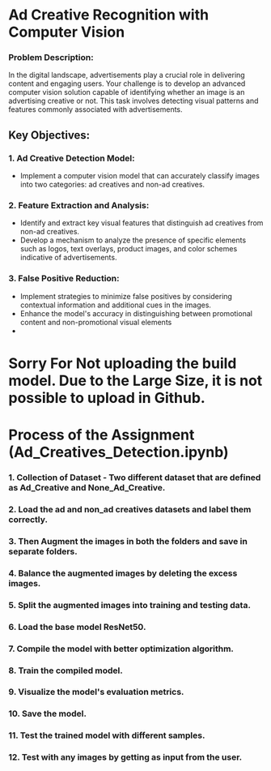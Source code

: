 # Ad Creative Recognition with Computer Vision

### Problem Description:

In the digital landscape, advertisements play a crucial role in delivering content and engaging users. Your challenge is 
to develop an advanced computer vision solution capable of identifying whether an image is an advertising creative or 
not. This task involves detecting visual patterns and features commonly associated with advertisements.

## Key Objectives:

### 1. Ad Creative Detection Model:
- Implement a computer vision model that can accurately classify images into two categories: ad creatives and non-ad 
creatives.
### 2. Feature Extraction and Analysis:
- Identify and extract key visual features that distinguish ad creatives from non-ad creatives.
- Develop a mechanism to analyze the presence of specific elements such as logos, text overlays, product images, 
and color schemes indicative of advertisements.
### 3. False Positive Reduction:
- Implement strategies to minimize false positives by considering contextual information and additional cues in the 
images.
- Enhance the model's accuracy in distinguishing between promotional content and non-promotional visual elements
- 

# Sorry For Not uploading the build model. Due to the Large Size, it is not possible to upload in Github.



# Process of the Assignment (Ad_Creatives_Detection.ipynb)
### 1. Collection of Dataset - Two different dataset that are defined as Ad_Creative and None_Ad_Creative.
### 2. Load the ad and non_ad creatives datasets and label them correctly.
### 3. Then Augment the images in both the folders and save in separate folders.
### 4. Balance the augmented images by deleting the excess images.
### 5. Split the augmented images into training and testing data.
### 6. Load the base model ResNet50.
### 7. Compile the model with better optimization algorithm.
### 8. Train the compiled model.
### 9. Visualize the model's evaluation metrics.
### 10. Save the model.
### 11. Test the trained model with different samples.
### 12. Test with any images by getting as input from the user.

